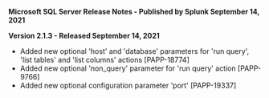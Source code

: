 **Microsoft SQL Server Release Notes - Published by Splunk September 14, 2021**


**Version 2.1.3 - Released September 14, 2021**

* Added new optional 'host' and 'database' parameters for 'run query', 'list tables' and 'list columns' actions [PAPP-18774]
* Added new optional 'non\_query' parameter for 'run query' action [PAPP-9766]
* Added new optional configuration parameter 'port' [PAPP-19337]
